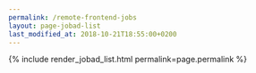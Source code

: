 ```yaml
---
permalink: /remote-frontend-jobs
layout: page-jobad-list
last_modified_at: 2018-10-21T18:55:00+0200
---
```

{% include render_jobad_list.html permalink=page.permalink %}
